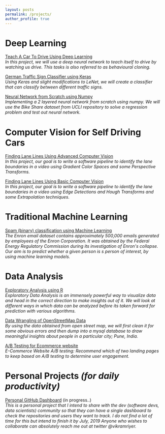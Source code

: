 ```yaml
---
layout: posts
permalink: /projects/
author_profile: true
---
```


# Deep Learning
[Teach A Car To Drive Using Deep Learning](https://github.com/vikramriyer/Teach_A_Car_To_Drive_Using_Deep_Learning) <br>
_In this project, we will use a deep neural network to teach itself to drive by watching us drive. This tasks is also referred to as behavioural cloning._

[German Traffic Sign Classifier using Keras](https://github.com/vikramriyer/Traffic_Sign_Classifier_Keras_Deep_Learning) <br>
_Using Keras and slight modifications to LeNet, we will create a classifier that can classify between different traffic signs._

[Neural Network from Scratch using Numpy](https://github.com/vikramriyer/Neural_Network_from_Scratch_Numpy) <br>
_Implementing a 2 layered neural network from scratch using numpy. We will use the Bike Share dataset from UCLI repository to solve a regression problem and test out neural network._

# Computer Vision for Self Driving Cars
[Finding Lane Lines Using Advanced Computer Vision](https://github.com/vikramriyer/Drive_A_Car_Using_Advanced_Computer_Vision) <br>
_In this project, our goal is to write a software pipeline to identify the lane boundaries in a video using Gradient Color Spaces and some Perspective Transforms._

[Finding Lane Lines Using Basic Computer Vision](https://github.com/vikramriyer/Drive_A_Car_Using_Basic_Computer_Vision) <br>
_In this project, our goal is to write a software pipeline to identify the lane boundaries in a video using Edge Detections and Hough Transforms and some Extrapolation techniques._

# Traditional Machine Learning
[Spam (binary) classification using Machine Learning](https://github.com/vikramriyer/enron_email_fraud) <br>
_The Enron email dataset contains approximately 500,000 emails generated by employees of the Enron Corporation. It was obtained by the Federal Energy Regulatory Commission during its investigation of Enron's collapse. Our aim is to predict whether a given person is s person of interest, by using machine learning models._

# Data Analysis
[Exploratory Analysis using R](https://github.com/vikramriyer/Exploratory_Data_Analysis_with_R) <br>
_Exploratory Data Analysis is an immensely powerful way to visualize data and head in the correct direction to make insights out of it. We will look at different ways in which data can be analyzed before its taken forward for prediction with various algorithms._

[Data Wrangling of OpenStreetMap Data](https://github.com/vikramriyer/Data_Wrangling_Cleaning_of_OpenStreetMap_using_MySQL) <br>
_By using the data obtained from open street map, we will first clean it for some obvious errors and then dump into a mysql database to draw meaningful insights about people in a particular city; Pune, India._

[A/B Testing for Ecommerce website](https://github.com/vikramriyer/Analyze-AB-test-Results/blob/master/README.md) <br>
_E-Commerce Website A/B testing: Recommend which of two landing pages to keep based on A/B testing to determine user engagement._

# Personal Projects _(for daily productivity)_
[Personal GitHub Dashboard](https://github.com/vikramriyer/github-dash) (in progress..)<br>
_This is a personal project that I intend to share with the dev (software devs, data scientists) community so that they can have a single dashboard to check the repositories and users they want to track. I do not find a lot of time for this but intend to finish it by July, 2019 Anyone who wishes to collaborate can absolutely reach me out at twitter @vikramriyer._
